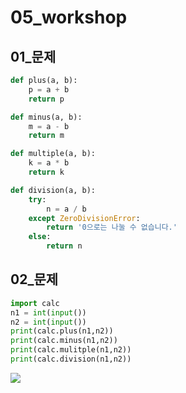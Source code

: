 # 05_workshop

## 01_문제

```calc.py
def plus(a, b):
    p = a + b
    return p

def minus(a, b):
    m = a - b
    return m

def multiple(a, b):
    k = a * b
    return k

def division(a, b):
    try:
        n = a / b
    except ZeroDivisionError:
        return '0으로는 나눌 수 없습니다.'
    else:
        return n

```

## 02_문제

```python
import calc
n1 = int(input())
n2 = int(input())
print(calc.plus(n1,n2))
print(calc.minus(n1,n2))
print(calc.mulitple(n1,n2))
print(calc.division(n1,n2))
```

![](images/module.PNG)

